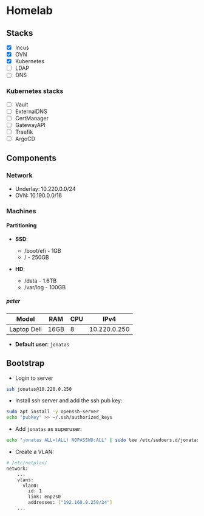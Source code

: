 # Homelab

## Stacks

- [x] Incus
- [x] OVN
- [x] Kubernetes
- [ ] LDAP
- [ ] DNS
<!-- - [ ] Netbox -->

### Kubernetes stacks

- [ ] Vault
- [ ] ExternalDNS
- [ ] CertManager
- [ ] GatewayAPI
- [ ] Traefik
- [ ] ArgoCD

## Components

### Network

- Underlay: 10.220.0.0/24
- OVN: 10.190.0.0/16

### Machines

#### Partitioning

- **SSD**:
  - /boot/efi - 1GB
  - / - 250GB

- **HD**:
  - /data - 1.6TB
  - /var/log - 100GB

##### peter

| Model       | RAM  | CPU | IPv4         |
| -----       | ---  | --- | ----         |
| Laptop Dell | 16GB |  8  | 10.220.0.250 |

- **Default user**: `jonatas`

## Bootstrap

- Login to server

```bash
ssh jonatas@10.220.0.250
```

- Install ssh server and add the ssh pub key:

```bash
sudo apt install -y openssh-server
echo "pubkey" >> ~/.ssh/authorized_keys
```

- Add `jonatas` as superuser:

```bash
echo "jonatas ALL=(ALL) NOPASSWD:ALL" | sudo tee /etc/sudoers.d/jonatas.conf
```

- Create a VLAN:

```bash
# /etc/netplan/
network:
    ...
    vlans:
      vlan0:
        id: 1
        link: enp2s0
        addresses: ["192.168.0.250/24"]
    ...
```
